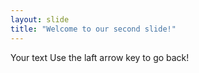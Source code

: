 ```yaml
--- 
layout: slide 
title: "Welcome to our second slide!" 
---  
```

Your text 
Use the laft arrow key to go back!
